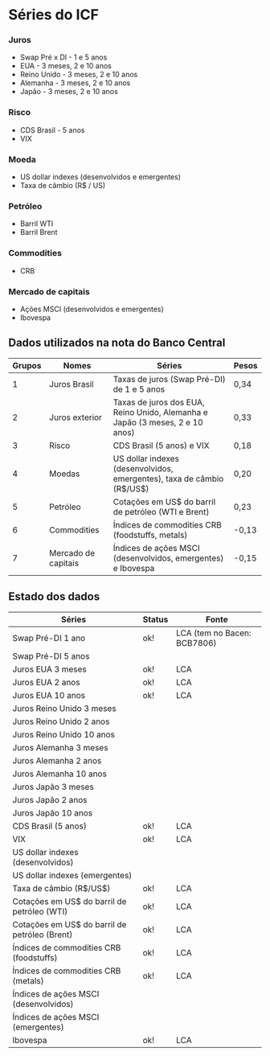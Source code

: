 # Séries do ICF

### Juros

- Swap Pré x DI - 1 e 5 anos
- EUA - 3 meses, 2 e 10 anos
- Reino Unido - 3 meses, 2 e 10 anos
- Alemanha - 3 meses, 2 e 10 anos
- Japão - 3 meses, 2 e 10 anos

### Risco

- CDS Brasil - 5 anos
- VIX

### Moeda

- US dollar indexes (desenvolvidos e emergentes)
- Taxa de câmbio (R$ / US)

### Petróleo

- Barril WTI
- Barril Brent

### Commodities

- CRB 

### Mercado de capitais

- Ações MSCI (desenvolvidos e emergentes)
- Ibovespa

## Dados utilizados na nota do Banco Central

| Grupos | Nomes               | Séries                                                                       | Pesos |
|--------|---------------------|------------------------------------------------------------------------------|-------|
| 1      | Juros Brasil        | Taxas de juros (Swap Pré-DI) de 1 e 5 anos                                   |  0,34 |
| 2      | Juros exterior      | Taxas de juros dos EUA, Reino Unido, Alemanha e Japão (3 meses, 2 e 10 anos) |  0,33 |
| 3      | Risco               | CDS Brasil (5 anos) e VIX                                                    |  0,18 |
| 4      | Moedas              | US dollar indexes (desenvolvidos, emergentes), taxa de câmbio (R\$/US\$)       |  0,20 |
| 5      | Petróleo            | Cotações em US$ do barril de petróleo (WTI e Brent)                          |  0,23 |
| 6      | Commodities         | Índices de commodities CRB (foodstuffs, metals)                              | -0,13 |
| 7      | Mercado de capitais | Índices de ações MSCI (desenvolvidos, emergentes) e Ibovespa                 | -0,15 |

## Estado dos dados

| Séries                                        | Status | Fonte |
|-----------------------------------------------|--------|-------|
| Swap Pré-DI 1 ano                             | ok!    | LCA (tem no Bacen: BCB7806) |
| Swap Pré-DI 5 anos                            |        |       |
| Juros EUA 3 meses                             | ok! | LCA |
| Juros EUA 2 anos                              | ok! | LCA |
| Juros EUA 10 anos                             | ok! | LCA |
| Juros Reino Unido 3 meses                     |        |       |
| Juros Reino Unido 2 anos                      |        |       |
| Juros Reino Unido 10 anos                     |        |       |
| Juros Alemanha 3 meses                        |        |       |
| Juros Alemanha 2 anos                         |        |       |
| Juros Alemanha 10 anos                        |        |       |
| Juros Japão 3 meses                           |        |       |
| Juros Japão 2 anos                            |        |       |
| Juros Japão 10 anos                           |        |       |
| CDS Brasil (5 anos)                           | ok! | LCA |
| VIX                                           | ok! | LCA |
| US dollar indexes (desenvolvidos)             |        |       |
| US dollar indexes (emergentes)                |        |       |
| Taxa de câmbio (R\$/US\$)                     | ok! | LCA |
| Cotações em US$ do barril de petróleo (WTI)   | ok! | LCA |
| Cotações em US$ do barril de petróleo (Brent) | ok! | LCA |
| Índices de commodities CRB (foodstuffs)       | ok! | LCA |
| Índices de commodities CRB (metals)           | ok! | LCA |
| Índices de ações MSCI (desenvolvidos)         |        |       |
| Índices de ações MSCI (emergentes)            |        |       |
| Ibovespa                                      | ok! | LCA |

